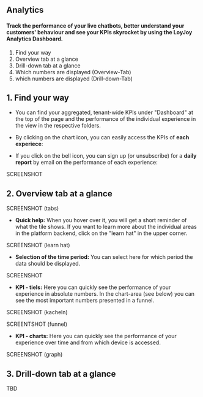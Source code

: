 ## Analytics 

#### Track the performance of your live chatbots, better understand your customers' behaviour and see your KPIs skyrocket by using the LoyJoy Analytics Dashboard.

1. Find your way
2. Overview tab at a glance
3. Drill-down tab at a glance
4. Which numbers are displayed (Overview-Tab)
5. which numbers are displayed (Drill-down-Tab)

## 1. Find your way

+ You can find your aggregated, tenant-wide KPIs under "Dashboard" at the top of the page and the performance of the individual experience in the view in the respective folders. <br>

+ By clicking on the chart icon, you can easily access the KPIs of **each experiece**: <br>

+ If you click on the bell icon, you can sign up (or unsubscribe) for a **daily report** by email on the performance of each experience:

SCREENSHOT

## 2. Overview tab at a glance

SCREENSHOT (tabs)

+ **Quick help:** When you hover over it, you will get a short reminder of what the tile shows. If you want to learn more about the individual areas in the platform backend, click on the "learn hat" in the upper corner. </br>

SCREENSHOT (learn hat)

+ **Selection of the time period:** You can select here for which period the data should be displayed. </br>

SCREENSHOT

+ **KPI - tiels:** Here you can quickly see the performance of your experience in absolute numbers. In the chart-area (see below) you can see the most important numbers presented in a funnel. </br>

SCREENSHOT (kacheln)


SCREENTSHOT (funnel)

+ **KPI - charts:** Here you can quickly see the performance of your experience over time and from which device is accessed.  </br>

SCREENSHOT (graph)

## 3. Drill-down tab at a glance

TBD




